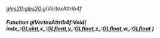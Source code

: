 _[gles20](../../modules/gles20/gles20-module.md):[gles20](../../modules/gles20/gles20-module.md).glVertexAttrib4f_
##### Function glVertexAttrib4f:Void( indx_:[GLuint](../../modules/gles20/gles20-gluint.md),x_:[GLfloat](../../modules/gles20/gles20-glfloat.md),y_:[GLfloat](../../modules/gles20/gles20-glfloat.md),z_:[GLfloat](../../modules/gles20/gles20-glfloat.md),w_:[GLfloat](../../modules/gles20/gles20-glfloat.md) )
